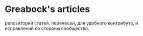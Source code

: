 # Greabock's articles
репозиторий статей, перенесен, для удобного контрибута, и исправлений со стороны сообщества.
